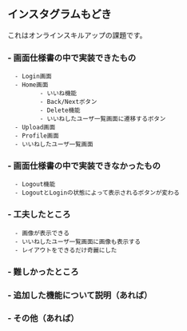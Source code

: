 ## インスタグラムもどき

これはオンラインスキルアップの課題です。

### - 画面仕様書の中で実装できたもの
      - Login画面
      - Home画面
             - いいね機能
             - Back/Nextボタン
             - Delete機能
             - いいねしたユーザ一覧画面に遷移するボタン
      - Upload画面
      - Profile画面
      - いいねしたユーザ一覧画面

### - 画面仕様書の中で実装できなかったもの
      - Logout機能
      - LogoutとLoginの状態によって表示されるボタンが変わる
      
### - 工夫したところ 
      - 画像が表示できる
      - いいねしたユーザ一覧画面に画像も表示する
      - レイアウトをできるだけ奇麗にした
      
### - 難しかったところ 

### - 追加した機能について説明（あれば） 
      
### - その他（あれば）
